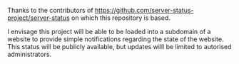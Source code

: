 Thanks to the contributors of https://github.com/server-status-project/server-status on which this repository is based.

I envisage this project will be able to be loaded into a subdomain of a website to provide simple notifications regarding the state of the website. This status will be publicly available, but updates willl be limited to  autorised administrators.
